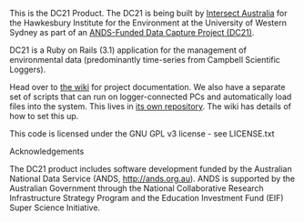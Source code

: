This is the DC21 Product. The DC21 is being built by [Intersect Australia](http://www.intersect.org.au/) for the Hawkesbury Institute for the Environment at the University of Western Sydney as part of an [ANDS-Funded Data Capture Project (DC21)](http://www.ands.org.au).

DC21 is a Ruby on Rails (3.1) application for the management of environmental data (predominantly time-series from Campbell Scientific Loggers).

Head over to [the wiki](https://github.com/IntersectAustralia/dc21/wiki) for project documentation.
We also have a separate set of scripts that can run on logger-connected PCs and automatically load files into the system. This lives in [its own repository](https://github.com/IntersectAustralia/restful-api-uploader). The wiki has details of how to set this up.

This code is licensed under the GNU GPL v3 license - see LICENSE.txt

Acknowledgements

The DC21 product includes software development funded by the Australian National Data Service (ANDS, http://ands.org.au). ANDS is supported by the Australian Government through the National Collaborative Research Infrastructure Strategy Program and the Education Investment Fund (EIF) Super Science Initiative.